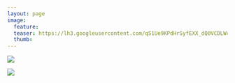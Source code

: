 ```yaml
---
layout: page
image:
  feature:
  teaser: https://lh3.googleusercontent.com/qS1Ue9KPdHrSyfEXX_dQ0VCDLWcbsD4GrwghmF-3oPE=w245
  thumb:
---
```


![](https://lh3.googleusercontent.com/lXn7Xgj5Hw7EGoL23OzxHMDrgvsqMvwEIX7FmeQZmMo=w800)

![](https://lh3.googleusercontent.com/nJ5vzZVqg-0Q48QFUEWcfKfgT8tnsBw5hWSHrar2ZcU=w800)
